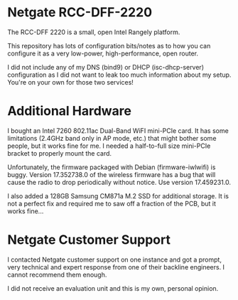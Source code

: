 Netgate RCC-DFF-2220
====================
The RCC-DFF 2220 is a small, open Intel Rangely platform.

This repository has lots of configuration bits/notes as to how you can
configure it as a very low-power, high-performance, open router.

I did not include any of my DNS (bind9) or DHCP (isc-dhcp-server)
configuration as I did not want to leak too much information about my
setup. You're on your own for those two services!

Additional Hardware
===================
I bought an Intel 7260 802.11ac Dual-Band WiFI mini-PCIe card. It has some
limitations (2.4GHz band only in AP mode, etc.) that might bother some people,
but it works fine for me. I needed a half-to-full size mini-PCIe bracket to
properly mount the card.

Unfortunately, the firmware packaged with Debian (firmware-iwlwifi) is buggy.
Version 17.352738.0 of the wireless firmware has a bug that will cause the
radio to drop periodically without notice. Use version 17.459231.0.

I also added a 128GB Samsung CM871a M.2 SSD for additional storage. It is not
a perfect fix and required me to saw off a fraction of the PCB, but it works
fine...

Netgate Customer Support
========================
I contacted Netgate customer support on one instance and got a prompt, very
technical and expert response from one of their backline engineers. I cannot
recommend them enough.

I did not receive an evaluation unit and this is my own, personal opinion.


